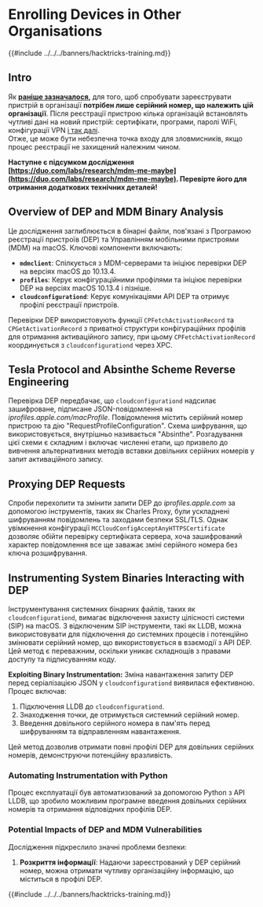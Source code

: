 # Enrolling Devices in Other Organisations

{{#include ../../../banners/hacktricks-training.md}}

## Intro

Як [**раніше зазначалося**](#what-is-mdm-mobile-device-management)**,** для того, щоб спробувати зареєструвати пристрій в організації **потрібен лише серійний номер, що належить цій організації**. Після реєстрації пристрою кілька організацій встановлять чутливі дані на новий пристрій: сертифікати, програми, паролі WiFi, конфігурації VPN [і так далі](https://developer.apple.com/enterprise/documentation/Configuration-Profile-Reference.pdf).\
Отже, це може бути небезпечна точка входу для зловмисників, якщо процес реєстрації не захищений належним чином.

**Наступне є підсумком дослідження [https://duo.com/labs/research/mdm-me-maybe](https://duo.com/labs/research/mdm-me-maybe). Перевірте його для отримання додаткових технічних деталей!**

## Overview of DEP and MDM Binary Analysis

Це дослідження заглиблюється в бінарні файли, пов'язані з Програмою реєстрації пристроїв (DEP) та Управлінням мобільними пристроями (MDM) на macOS. Ключові компоненти включають:

- **`mdmclient`**: Спілкується з MDM-серверами та ініціює перевірки DEP на версіях macOS до 10.13.4.
- **`profiles`**: Керує конфігураційними профілями та ініціює перевірки DEP на версіях macOS 10.13.4 і пізніше.
- **`cloudconfigurationd`**: Керує комунікаціями API DEP та отримує профілі реєстрації пристроїв.

Перевірки DEP використовують функції `CPFetchActivationRecord` та `CPGetActivationRecord` з приватної структури конфігураційних профілів для отримання активаційного запису, при цьому `CPFetchActivationRecord` координується з `cloudconfigurationd` через XPC.

## Tesla Protocol and Absinthe Scheme Reverse Engineering

Перевірка DEP передбачає, що `cloudconfigurationd` надсилає зашифроване, підписане JSON-повідомлення на _iprofiles.apple.com/macProfile_. Повідомлення містить серійний номер пристрою та дію "RequestProfileConfiguration". Схема шифрування, що використовується, внутрішньо називається "Absinthe". Розгадування цієї схеми є складним і включає численні етапи, що призвело до вивчення альтернативних методів вставки довільних серійних номерів у запит активаційного запису.

## Proxying DEP Requests

Спроби перехопити та змінити запити DEP до _iprofiles.apple.com_ за допомогою інструментів, таких як Charles Proxy, були ускладнені шифруванням повідомлень та заходами безпеки SSL/TLS. Однак увімкнення конфігурації `MCCloudConfigAcceptAnyHTTPSCertificate` дозволяє обійти перевірку сертифіката сервера, хоча зашифрований характер повідомлення все ще заважає зміні серійного номера без ключа розшифрування.

## Instrumenting System Binaries Interacting with DEP

Інструментування системних бінарних файлів, таких як `cloudconfigurationd`, вимагає відключення захисту цілісності системи (SIP) на macOS. З відключеним SIP інструменти, такі як LLDB, можна використовувати для підключення до системних процесів і потенційно змінювати серійний номер, що використовується в взаємодії з API DEP. Цей метод є переважним, оскільки уникає складнощів з правами доступу та підписуванням коду.

**Exploiting Binary Instrumentation:**
Зміна навантаження запиту DEP перед серіалізацією JSON у `cloudconfigurationd` виявилася ефективною. Процес включав:

1. Підключення LLDB до `cloudconfigurationd`.
2. Знаходження точки, де отримується системний серійний номер.
3. Введення довільного серійного номера в пам'ять перед шифруванням та відправленням навантаження.

Цей метод дозволив отримати повні профілі DEP для довільних серійних номерів, демонструючи потенційну вразливість.

### Automating Instrumentation with Python

Процес експлуатації був автоматизований за допомогою Python з API LLDB, що зробило можливим програмне введення довільних серійних номерів та отримання відповідних профілів DEP.

### Potential Impacts of DEP and MDM Vulnerabilities

Дослідження підкреслило значні проблеми безпеки:

1. **Розкриття інформації**: Надаючи зареєстрований у DEP серійний номер, можна отримати чутливу організаційну інформацію, що міститься в профілі DEP.

{{#include ../../../banners/hacktricks-training.md}}
